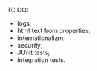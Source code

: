 TO DO:
- logs;
- html text from properties;
- internationalizm;
- security;
- JUnit tests;
- integration tests.